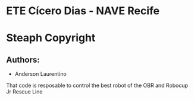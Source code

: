 # ETE Cícero Dias - NAVE Recife
# Steaph Copyright

## Authors:
* Anderson Laurentino

That code is resposable to control the best robot
of the OBR and Robocup Jr Rescue Line
